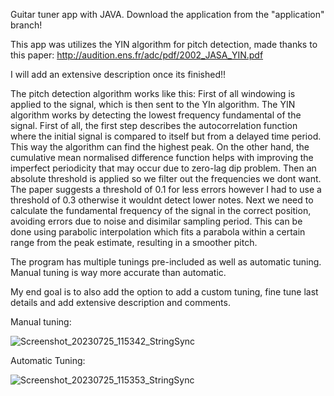 Guitar tuner app with JAVA. Download the application from the "application" branch!

This app was utilizes the YIN algorithm for pitch detection, made thanks to this paper: http://audition.ens.fr/adc/pdf/2002_JASA_YIN.pdf

I will add an extensive description once its finished!!

The pitch detection algorithm works like this: First of all windowing is applied to the signal, which is then sent to the YIn algorithm. 
The YIN algorithm works by detecting the lowest frequency fundamental of the signal. First of all, the first step describes the autocorrelation function where the initial signal is
compared to itself but from a delayed time period. This way the algorithm can find the highest peak. 
On the other hand, the cumulative mean normalised difference function helps with improving the imperfect periodicity that may occur due to zero-lag dip problem. 
Then an absolute threshold is applied so we filter out the frequencies we dont want. 
The paper suggests a threshold of 0.1 for less errors however I had to use a threshold of 0.3 otherwise it wouldnt detect lower notes. 
Next we need to calculate the fundamental frequency of the signal in the correct position, avoiding errors due to noise and disimilar sampling period. 
This can be done using parabolic interpolation which fits a parabola within a certain range from the peak estimate, resulting in a smoother pitch.

The program has multiple tunings pre-included as well as automatic tuning. Manual tuning is way more accurate than automatic.

My end goal is to also add the option to add a custom tuning, fine tune last details and add extensive description and comments.

Manual tuning:

![Screenshot_20230725_115342_StringSync](https://github.com/konLiogka/guitarTuner/assets/78957746/674e736e-ed05-416b-86ac-649433c5053a)


Automatic Tuning:

![Screenshot_20230725_115353_StringSync](https://github.com/konLiogka/guitarTuner/assets/78957746/210374bc-6a7b-4e60-87ba-0f3a48e919a9)
